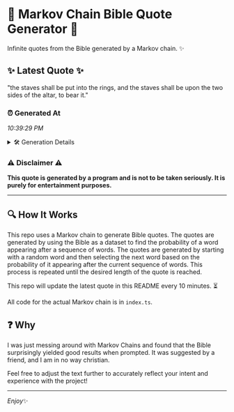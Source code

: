 # 📖 Markov Chain Bible Quote Generator 📖

Infinite quotes from the Bible generated by a Markov chain. ✨

## ✨ Latest Quote ✨
"the staves shall be put into the rings, and the staves shall be upon the two sides of the altar, to bear it."

### ⏰ Generated At
*10:39:29 PM*

<details>
    <summary>🛠️ Generation Details</summary>
    <p>
        <strong>🌱 Seed:</strong> the<br>
        <strong>🔄 Iterations:</strong> 22<br>
        <strong>📜 Context History:</strong><br>[ the ]: staves<br>[ the, staves ]: shall<br>[ the, staves, shall ]: be<br>[ the, staves, shall, be ]: put<br>[ the, staves, shall, be, put ]: into<br>[ the, staves, shall, be, put, into ]: the<br>[ staves, shall, be, put, into, the ]: rings,<br>[ shall, be, put, into, the, rings, ]: and<br>[ be, put, into, the, rings,, and ]: the<br>[ put, into, the, rings,, and, the ]: staves<br>[ into, the, rings,, and, the, staves ]: shall<br>[ the, rings,, and, the, staves, shall ]: be<br>[ rings,, and, the, staves, shall, be ]: upon<br>[ and, the, staves, shall, be, upon ]: the<br>[ the, staves, shall, be, upon, the ]: two<br>[ staves, shall, be, upon, the, two ]: sides<br>[ shall, be, upon, the, two, sides ]: of<br>[ be, upon, the, two, sides, of ]: the<br>[ upon, the, two, sides, of, the ]: altar,<br>[ the, two, sides, of, the, altar, ]: to<br>[ two, sides, of, the, altar,, to ]: bear<br>[ sides, of, the, altar,, to, bear ]: it.<br>
    </p>
</details>

### ⚠️ Disclaimer ⚠️
**This quote is generated by a program and is not to be taken seriously. It is purely for entertainment purposes.**

---

## 🔍 How It Works

This repo uses a Markov chain to generate Bible quotes. The quotes are generated by using the Bible as a dataset to find the probability of a word appearing after a sequence of words. The quotes are generated by starting with a random word and then selecting the next word based on the probability of it appearing after the current sequence of words. This process is repeated until the desired length of the quote is reached.

This repo will update the latest quote in this README every 10 minutes. ⏳

All code for the actual Markov chain is in `index.ts`.

## ❓ Why

I was just messing around with Markov Chains and found that the Bible surprisingly yielded good results when prompted. 
It was suggested by a friend, and I am in no way christian.

Feel free to adjust the text further to accurately reflect your intent and experience with the project!

---

*Enjoy*✨
